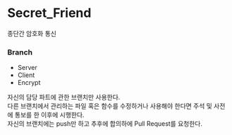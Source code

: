 # Secret_Friend
종단간 암호화 통신

### Branch
- Server
- Client
- Encrypt

자신의 담당 파트에 관한 브랜치만 사용한다.</br>
다른 브랜치에서 관리하는 파일 혹은 함수를 수정하거나 사용해야 한다면 주석 및 사전에 통보를 한 이후에 시행한다.</br>
자신의 브랜치에는 push만 하고 추후에 합의하에 Pull Request를 요청한다.
